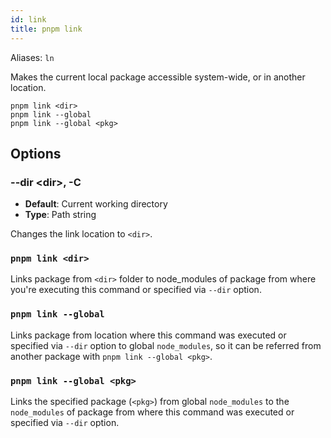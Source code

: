 ```yaml
---
id: link
title: pnpm link
---
```


Aliases: `ln`

Makes the current local package accessible system-wide, or in another location.

```text
pnpm link <dir>
pnpm link --global
pnpm link --global <pkg>
```

## Options

### --dir &lt;dir\>, -C

* **Default**: Current working directory
* **Type**: Path string

Changes the link location to `<dir>`.

### `pnpm link <dir>`

Links package from `<dir>` folder to node_modules of package from where you're executing this command or specified via `--dir` option.

### `pnpm link --global`

Links package from location where this command was executed or specified via `--dir` option to global `node_modules`, so it can be referred from another package with `pnpm link --global <pkg>`.

### `pnpm link --global <pkg>`

Links the specified package (`<pkg>`) from global `node_modules` to the `node_modules` of package from where this command was executed or specified via `--dir` option.
